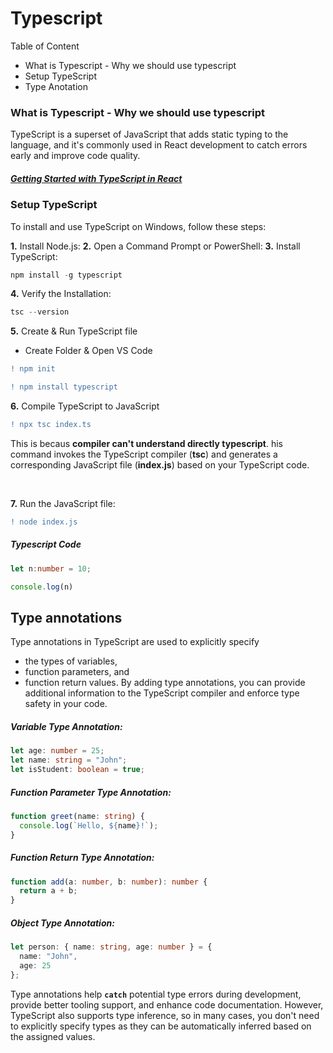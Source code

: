 # Typescript

Table of Content
- What is Typescript - Why we should use typescript
- Setup TypeScript
- Type Anotation 


### What is Typescript - Why we should use typescript

 TypeScript is a superset of JavaScript that adds static typing to the language, and it's commonly used in React development to catch errors early and improve code quality. 



##### [Getting Started with TypeScript in React](https://medium.com/@kamindugayantha/getting-started-with-typescript-in-react-a-comprehensive-guide-650e73a4d84a)



### Setup TypeScript

To install and use TypeScript on Windows, follow these steps:

**1.** Install Node.js: 
**2.** Open a Command Prompt or PowerShell:
**3.** Install TypeScript: 

```javascript
npm install -g typescript
```

**4.** Verify the Installation: 
```javascript
tsc --version
```

**5.** Create & Run TypeScript file

- Create Folder & Open VS Code 
 
```diff 
! npm init
```

```diff 
! npm install typescript
```

**6.** Compile TypeScript to JavaScript

```diff 
! npx tsc index.ts
```
This is becaus **compiler can't understand directly typescript**. his command invokes the TypeScript compiler (**tsc**) and generates a corresponding JavaScript file (**index.js**) based on your TypeScript code.



<br>

**7.** Run the JavaScript file:

```diff 
! node index.js
```


##### Typescript Code 

```typescript
let n:number = 10;

console.log(n)
```


## Type annotations

Type annotations in TypeScript are used to explicitly specify 
- the types of variables, 
- function parameters, and 
- function return values. 
By adding type annotations, you can provide additional information to the TypeScript compiler and enforce type safety in your code.


##### Variable Type Annotation:

```typescript
let age: number = 25;
let name: string = "John";
let isStudent: boolean = true;

```

##### Function Parameter Type Annotation:

```typescript
function greet(name: string) {
  console.log(`Hello, ${name}!`);
}
```



##### Function Return Type Annotation:

```typescript
function add(a: number, b: number): number {
  return a + b;
}
```


##### Object Type Annotation:

```typescript
let person: { name: string, age: number } = {
  name: "John",
  age: 25
};
```

Type annotations help **`catch`** potential type errors during development, provide better tooling support, and enhance code documentation. However, TypeScript also supports type inference, so in many cases, you don't need to explicitly specify types as they can be automatically inferred based on the assigned values.


